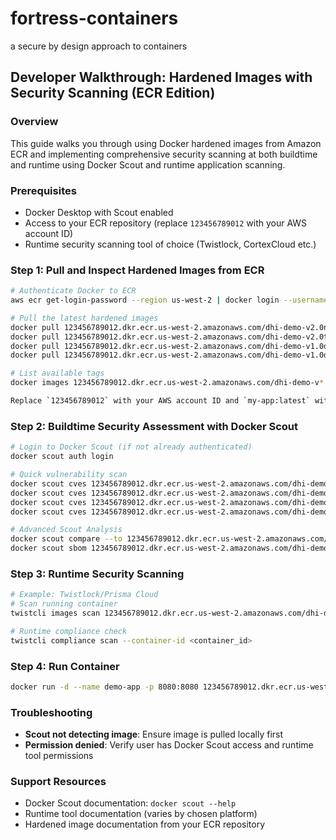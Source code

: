 # fortress-containers
a secure by design approach to containers

## Developer Walkthrough: Hardened Images with Security Scanning (ECR Edition)

### Overview
This guide walks you through using Docker hardened images from Amazon ECR and implementing comprehensive security scanning at both buildtime and runtime using Docker Scout and runtime application scanning.

### Prerequisites
- Docker Desktop with Scout enabled
- Access to your ECR repository (replace `123456789012` with your AWS account ID)
- Runtime security scanning tool of choice (Twistlock, CortexCloud etc.)

### Step 1: Pull and Inspect Hardened Images from ECR
```bash
# Authenticate Docker to ECR
aws ecr get-login-password --region us-west-2 | docker login --username AWS --password-stdin 123456789012.dkr.ecr.us-west-2.amazonaws.com

# Pull the latest hardened images
docker pull 123456789012.dkr.ecr.us-west-2.amazonaws.com/dhi-demo-v2.0notomcat:v2.0notomcat
docker pull 123456789012.dkr.ecr.us-west-2.amazonaws.com/dhi-demo-v2.0tomcat:v2.0tomcat
docker pull 123456789012.dkr.ecr.us-west-2.amazonaws.com/dhi-demo-v1.0debian12:v1.0debian12
docker pull 123456789012.dkr.ecr.us-west-2.amazonaws.com/dhi-demo-v1.0debian13:v1.0debian13

# List available tags
docker images 123456789012.dkr.ecr.us-west-2.amazonaws.com/dhi-demo-v*

Replace `123456789012` with your AWS account ID and `my-app:latest` with your image name and tag as needed.

```

### Step 2: Buildtime Security Assessment with Docker Scout
```bash
# Login to Docker Scout (if not already authenticated)
docker scout auth login

# Quick vulnerability scan
docker scout cves 123456789012.dkr.ecr.us-west-2.amazonaws.com/dhi-demo-v2.0notomcat:v2.0notomcat
docker scout cves 123456789012.dkr.ecr.us-west-2.amazonaws.com/dhi-demo-v2.0tomcat:v2.0tomcat
docker scout cves 123456789012.dkr.ecr.us-west-2.amazonaws.com/dhi-demo-v1.0debian12:v1.0debian12
docker scout cves 123456789012.dkr.ecr.us-west-2.amazonaws.com/dhi-demo-v1.0debian13:v1.0debian13

# Advanced Scout Analysis
docker scout compare --to 123456789012.dkr.ecr.us-west-2.amazonaws.com/dhi-demo-v2.0tomcat:v2.0tomcat 123456789012.dkr.ecr.us-west-2.amazonaws.com/dhi-demo-v2.0notomcat:v2.0notomcat
docker scout sbom 123456789012.dkr.ecr.us-west-2.amazonaws.com/dhi-demo-v1.0debian13:v1.0debian13
```

### Step 3: Runtime Security Scanning
```bash
# Example: Twistlock/Prisma Cloud
# Scan running container
twistcli images scan 123456789012.dkr.ecr.us-west-2.amazonaws.com/dhi-demo-v1.0debian13:v1.0debian13

# Runtime compliance check
twistcli compliance scan --container-id <container_id>
```

### Step 4: Run Container
```bash
docker run -d --name demo-app -p 8080:8080 123456789012.dkr.ecr.us-west-2.amazonaws.com/dhi-demo-v1.0debian13:v1.0debian13
```

### Troubleshooting
- **Scout not detecting image**: Ensure image is pulled locally first
- **Permission denied**: Verify user has Docker Scout access and runtime tool permissions

### Support Resources
- Docker Scout documentation: `docker scout --help`
- Runtime tool documentation (varies by chosen platform)
- Hardened image documentation from your ECR repository

